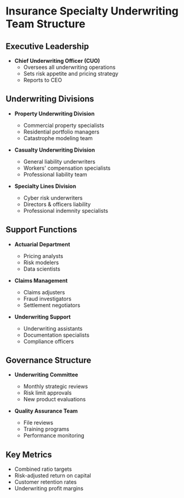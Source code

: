 # Insurance Specialty Underwriting Team Structure

## Executive Leadership
- **Chief Underwriting Officer (CUO)**
  - Oversees all underwriting operations
  - Sets risk appetite and pricing strategy
  - Reports to CEO

## Underwriting Divisions
- **Property Underwriting Division**
  - Commercial property specialists
  - Residential portfolio managers
  - Catastrophe modeling team

- **Casualty Underwriting Division**
  - General liability underwriters
  - Workers' compensation specialists
  - Professional liability team

- **Specialty Lines Division**
  - Cyber risk underwriters
  - Directors & officers liability
  - Professional indemnity specialists

## Support Functions
- **Actuarial Department**
  - Pricing analysts
  - Risk modelers
  - Data scientists

- **Claims Management**
  - Claims adjusters
  - Fraud investigators
  - Settlement negotiators

- **Underwriting Support**
  - Underwriting assistants
  - Documentation specialists
  - Compliance officers

## Governance Structure
- **Underwriting Committee**
  - Monthly strategic reviews
  - Risk limit approvals
  - New product evaluations

- **Quality Assurance Team**
  - File reviews
  - Training programs
  - Performance monitoring

## Key Metrics
- Combined ratio targets
- Risk-adjusted return on capital
- Customer retention rates
- Underwriting profit margins